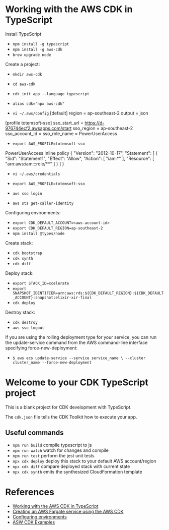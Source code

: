 # Working with the AWS CDK in TypeScript

Install TypeScript
* `npm install -g typescript`
* `npm install -g aws-cdk`
* `brew upgrade node`

Create a project:
* `mkdir aws-cdk`
* `cd aws-cdk`
* `cdk init app --language typescript`
* `alias cdk="npx aws-cdk"`

* `vi ~/.aws/config`
[default]
region = ap-southeast-2
output = json

[profile totemsoft-sso]
sso_start_url = https://d-976744ecf2.awsapps.com/start
sso_region = ap-southeast-2
sso_account_id = <aws-account-id>
sso_role_name = PowerUserAccess

* `export AWS_PROFILE=totemsoft-sso`

PowerUserAccess Inline policy
{
    "Version": "2012-10-17",
    "Statement": [
        {
            "Sid": "Statement1",
            "Effect": "Allow",
            "Action": [
                "iam:*"
            ],
            "Resource": [
                "arn:aws:iam::<aws-account-id>:role/**"
            ]
        }
    ]
}

* `vi ~/.aws/credentials`

* `export AWS_PROFILE=totemsoft-sso`

* `aws sso login`
* `aws sts get-caller-identity`

Configuring environments:
* `export CDK_DEFAULT_ACCOUNT=<aws-account-id>`
* `export CDK_DEFAULT_REGION=ap-southeast-2`
* `npm install @types/node`

Create stack:
* `cdk bootstrap`
* `cdk synth`
* `cdk diff`

Deploy stack:
* `export STACK_ID=xcelerate`
* `export SNAPSHOT_IDENTIFIER=arn:aws:rds:${CDK_DEFAULT_REGION}:${CDK_DEFAULT_ACCOUNT}:snapshot:elixir-xir-final`
* `cdk deploy`

Destroy stack:
* `cdk destroy`
* `aws sso logout`

If you are using the rolling deployment type for your service, you can run the update-service command from the AWS command-line interface specifying force-new-deployment:
* `$ aws ecs update-service --service service_name \ --cluster cluster_name --force-new-deployment`

# Welcome to your CDK TypeScript project

This is a blank project for CDK development with TypeScript.

The `cdk.json` file tells the CDK Toolkit how to execute your app.

## Useful commands

* `npm run build`   compile typescript to js
* `npm run watch`   watch for changes and compile
* `npm run test`    perform the jest unit tests
* `npx cdk deploy`  deploy this stack to your default AWS account/region
* `npx cdk diff`    compare deployed stack with current state
* `npx cdk synth`   emits the synthesized CloudFormation template

# References
* [Working with the AWS CDK in TypeScript](https://docs.aws.amazon.com/cdk/v2/guide/work-with-cdk-typescript.html)
* [Creating an AWS Fargate service using the AWS CDK](https://docs.aws.amazon.com/cdk/v2/guide/ecs_example.html)
* [Configuring environments](https://docs.aws.amazon.com/cdk/v2/guide/environments.html)
* [ASW CDK Examples](https://github.com/aws-samples/aws-cdk-examples/tree/main/typescript)
